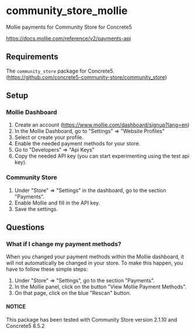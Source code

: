 # community_store_mollie

Mollie payments for Community Store for Concrete5

https://docs.mollie.com/reference/v2/payments-api


## Requirements

The `community_store` package for Concrete5. (https://github.com/concrete5-community-store/community_store)

## Setup

### Mollie Dashboard

1) Create an account (https://www.mollie.com/dashboard/signup?lang=en)
2) In the Mollie Dashboard, go to "Settings" => "Website Profiles"
3) Select or create your profile.
3) Enable the needed payment methods for your store.
4) Go to "Developers" => "Api Keys"
5) Copy the needed API key (you can start experimenting using the test api key).

### Community Store 

1) Under "Store" => "Settings" in the dashboard, go to the section "Payments".
2) Enable Mollie and fill in the API key.
3) Save the settings.

## Questions

### What if I change my payment methods?

When you changed your payment methods within the Mollie dashboard,
it will not automatically be changed in your store.
To make this happen, you have to follow these simple steps:

1) Under "Store" => "Settings", go to the section "Payments".
2) In the Mollie panel, click on the button "View Mollie Payment Methods".
3) On that page, click on the blue "Rescan" button.

#### NOTICE

This package has been tested with Community Store version 2.1.10 and Concrete5 8.5.2
